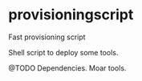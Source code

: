 # provisioningscript
Fast provisioning script

Shell script to deploy some tools.

@TODO
Dependencies.
Moar tools.
